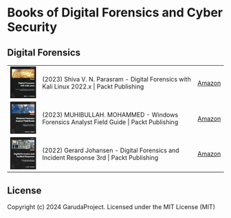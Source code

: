 # Books of Digital Forensics and Cyber Security

## Digital Forensics

<table>
	<tr>
		<td><img src="./images/41JCr0v2IdL._SX342_SY445_.jpg" width="130px" /></td>
		<td>(2023) Shiva V. N. Parasram - Digital Forensics with Kali Linux 2022.x | Packt Publishing</td>
		<td><a href="https://www.amazon.com/dp/1837635153">Amazon</a></td>
	</tr>
	<tr>
		<td><img src="./images/41YN+OVXmgL._SX342_SY445_.jpg" width="130px" /></td>
		<td>(2023) MUHIBULLAH. MOHAMMED - Windows Forensics Analyst Field Guide | Packt Publishing</td>
		<td><a href="https://www.amazon.com/dp/1803248475">Amazon</a></td>
	</tr>
	<tr>
		<td><img src="./images/41v7CjF8BTL._SX342_SY445_.jpg" width="130px" /></td>
		<td>(2022) Gerard Johansen - Digital Forensics and Incident Response 3rd | Packt Publishing</td>
		<td><a href="https://www.amazon.com/dp/1803238674">Amazon</a></td>
	</tr>
</table>

## License

Copyright (c) 2024 GarudaProject. Licensed under the MIT License (MIT)
